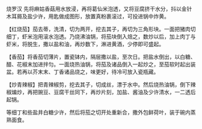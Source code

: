 烧罗汉 先将麻姑香菇用水放浸，再将葛仙米泡透，又将豆腐挤干水分，抖以金针木耳屑及盐少许，用匙做成图形，放置真粉裹滚过，可投进锅中炸黄。

【红烧茄】茄去蒂，洗清，切为两开，挖去其子，再切为三角形块。一面把猪肉切细丁，虾米泡用滚水泡透。乃烧沸油锅，将茄块倒入焙之，数炒以后，加上肉丁与虾米，将脱生，撒以盐和油，再炒数下，淋进黄酒，少停即可盛起。

【香茄】将香茄切薄片，置瓷钵内，隔层撒以盐，至次日。把盐水倒出，以白糖、醋、花椒末加进拌匀。一面烧热油锅，将茄及诸品倒入一起炒之，至茄软时起出装盆。若再以芥末末、丁香诸品烧之，味更好，待冷可放入瓷瓶藏。

【炒青辣椒】把青辣椒剪，挖去其子，切成丝，漂于水中。然后烧热油锅，倒下辣椒煸炒，再把豌豆、豆腐干丝同下，再炒片刻，加盐、酱油及少许清水，一二透后起锅。

等细丁和些盐井白糖少许，然后将茄之切开处重新合，撒外包鲜荷叶，装于碗内蒸熟面食。